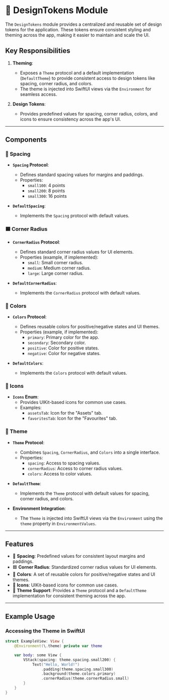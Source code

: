 # 🎨 DesignTokens Module

The `DesignTokens` module provides a centralized and reusable set of design tokens for the application. These tokens ensure consistent styling and theming across the app, making it easier to maintain and scale the UI.

## Key Responsibilities

1. **Theming**:
   - Exposes a `Theme` protocol and a default implementation (`DefaultTheme`) to provide consistent access to design tokens like spacing, corner radius, and colors.
   - The theme is injected into SwiftUI views via the `Environment` for seamless access.

2. **Design Tokens**:
   - Provides predefined values for spacing, corner radius, colors, and icons to ensure consistency across the app's UI.

---

## Components

### 🧩 Spacing

- **`Spacing` Protocol**:
  - Defines standard spacing values for margins and paddings.
  - Properties:
    - `small100`: 4 points
    - `small200`: 8 points
    - `small300`: 16 points

- **`DefaultSpacing`**:
  - Implements the `Spacing` protocol with default values.

### 🟦 Corner Radius

- **`CornerRadius` Protocol**:
  - Defines standard corner radius values for UI elements.
  - Properties (example, if implemented):
    - `small`: Small corner radius.
    - `medium`: Medium corner radius.
    - `large`: Large corner radius.

- **`DefaultCornerRadius`**:
  - Implements the `CornerRadius` protocol with default values.

### 🎨 Colors

- **`Colors` Protocol**:
  - Defines reusable colors for positive/negative states and UI themes.
  - Properties (example, if implemented):
    - `primary`: Primary color for the app.
    - `secondary`: Secondary color.
    - `positive`: Color for positive states.
    - `negative`: Color for negative states.

- **`DefaultColors`**:
  - Implements the `Colors` protocol with default values.

### 🧩 Icons

- **`Icons` Enum**:
  - Provides UIKit-based icons for common use cases.
  - Examples:
    - `assetsTab`: Icon for the "Assets" tab.
    - `favoritesTab`: Icon for the "Favourites" tab.

### 🌈 Theme

- **`Theme` Protocol**:
  - Combines `Spacing`, `CornerRadius`, and `Colors` into a single interface.
  - Properties:
    - `spacing`: Access to spacing values.
    - `cornerRadius`: Access to corner radius values.
    - `colors`: Access to color values.

- **`DefaultTheme`**:
  - Implements the `Theme` protocol with default values for spacing, corner radius, and colors.

- **Environment Integration**:
  - The `Theme` is injected into SwiftUI views via the `Environment` using the `theme` property in `EnvironmentValues`.

---

## Features

- 📏 **Spacing**: Predefined values for consistent layout margins and paddings.
- 🟦 **Corner Radius**: Standardized corner radius values for UI elements.
- 🎨 **Colors**: A set of reusable colors for positive/negative states and UI themes.
- 🧩 **Icons**: UIKit-based icons for common use cases.
- 🌈 **Theme Support**: Provides a `Theme` protocol and a `DefaultTheme` implementation for consistent theming across the app.

---

## Example Usage

### Accessing the Theme in SwiftUI

```swift
struct ExampleView: View {
    @Environment(\.theme) private var theme

    var body: some View {
        VStack(spacing: theme.spacing.small200) {
            Text("Hello, World!")
                .padding(theme.spacing.small300)
                .background(theme.colors.primary)
                .cornerRadius(theme.cornerRadius.small)
        }
    }
}